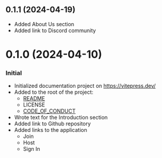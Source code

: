 ## 0.1.1 (2024-04-19)

- Added About Us section
- Added link to Discord community

# 0.1.0 (2024-04-10)

### Initial

- Initialized documentation project on https://vitepress.dev/
- Added to the root of the project: 
    - [README](README.md)
    - LICENSE
    - [CODE_OF_CONDUCT](/CODE_OF_CONDUCT)
- Wrote text for the Introduction section
- Added link to Github repository
- Added links to the application
    - Join
    - Host
    - Sign In